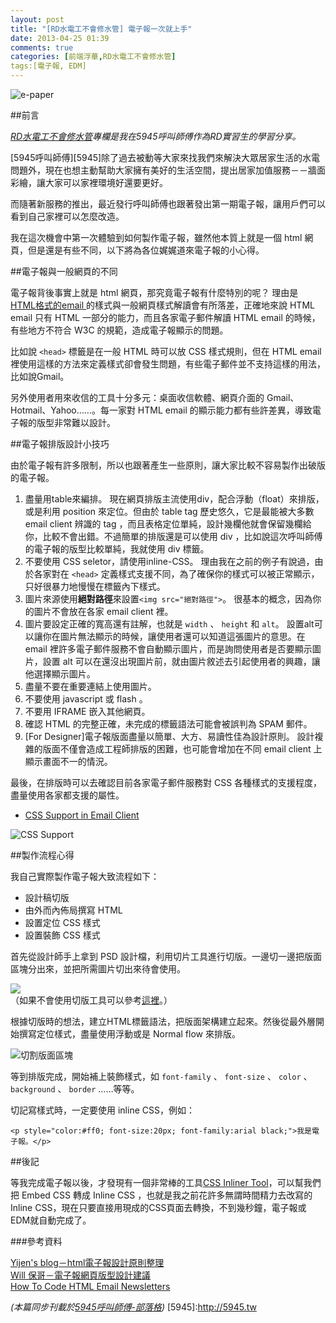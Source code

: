 ```yaml
---
layout: post
title: "[RD水電工不會修水管] 電子報一次就上手"
date: 2013-04-25 01:39
comments: true
categories: [前端浮華,RD水電工不會修水管]
tags:[電子報, EDM]
---
```


![e-paper](http://farm9.staticflickr.com/8532/8677674341_d95c6ae4a3_c.jpg)

##前言

_[RD水電工不會修水管](/blog/categories/rd%E6%B0%B4%E9%9B%BB%E5%B7%A5%E4%B8%8D%E6%9C%83%E4%BF%AE%E6%B0%B4%E7%AE%A1/)專欄是我在5945呼叫師傅作為RD實習生的學習分享。_

[5945呼叫師傅][5945]除了過去被動等大家來找我們來解決大眾居家生活的水電問題外，現在也想主動幫助大家擁有美好的生活空間，提出居家加值服務－－牆面彩繪，讓大家可以家裡環境好還要更好。

而隨著新服務的推出，最近發行呼叫師傅也跟著發出第一期電子報，讓用戶們可以看到自己家裡可以怎麼改造。

我在這次機會中第一次體驗到如何製作電子報，雖然他本質上就是一個 html 網頁，但是還是有些不同，以下將為各位娓娓道來電子報的小心得。

<!--more-->

##電子報與一般網頁的不同

電子報背後事實上就是 html 網頁，那究竟電子報有什麼特別的呢？
理由是[ HTML格式的email ](http://en.wikipedia.org/wiki/HTML_email)的樣式與一般網頁樣式解讀會有所落差，正確地來說 HTML email 只有 HTML 一部分的能力，而且各家電子郵件解讀 HTML email 的時候，有些地方不符合 W3C 的規範，造成電子報顯示的問題。

比如說 `<head>` 標籤是在一般 HTML 時可以放 CSS 樣式規則，但在 HTML email 裡使用這樣的方法來定義樣式卻會發生問題，有些電子郵件並不支持這樣的用法，比如說Gmail。

另外使用者用來收信的工具十分多元：桌面收信軟體、網頁介面的 Gmail、Hotmail、Yahoo……。每一家對 HTML email 的顯示能力都有些許差異，導致電子報的版型非常難以設計。  


##電子報排版設計小技巧

由於電子報有許多限制，所以也跟著產生一些原則，讓大家比較不容易製作出破版的電子報。

1. 盡量用table來編排。
	現在網頁排版主流使用div，配合浮動（float）來排版，或是利用 position 來定位。但由於 table tag 歷史悠久，它是最能被大多數 email client 辨識的 tag ，而且表格定位單純，設計幾欄他就會保留幾欄給你，比較不會出錯。不過簡單的排版還是可以使用 div ，比如說這次呼叫師傅的電子報的版型比較單純，我就使用 div 標籤。
2. 不要使用 CSS seletor，請使用inline-CSS。
	理由我在之前的例子有說過，由於各家對在 `<head>` 定義樣式支援不同，為了確保你的樣式可以被正常顯示，只好很暴力地慢慢在標籤內下樣式。
3. 圖片來源使用**絕對路徑**來設置`<img src="絕對路徑">`。
	很基本的概念，因為你的圖片不會放在各家 email client 裡。
4. 圖片要設定正確的寬高還有註解，也就是 `width` 、 `height` 和 `alt`。
	設置alt可以讓你在圖片無法顯示的時候，讓使用者還可以知道這張圖片的意思。在 email 裡許多電子郵件服務不會自動顯示圖片，而是詢問使用者是否要顯示圖片，設置 alt 可以在還沒出現圖片前，就由圖片敘述去引起使用者的興趣，讓他選擇顯示圖片。
5. 盡量不要在重要連結上使用圖片。
6. 不要使用 javascript 或 flash 。
7. 不要用 IFRAME 嵌入其他網頁。
8. 確認 HTML 的完整正確，未完成的標籤語法可能會被誤判為 SPAM 郵件。
9. [For Designer]電子報版面盡量以簡單、大方、易讀性佳為設計原則。
	設計複雜的版面不僅會造成工程師排版的困難，也可能會增加在不同 email client 上顯示畫面不一的情況。

最後，在排版時可以去確認目前各家電子郵件服務對 CSS 各種樣式的支援程度，盡量使用各家都支援的屬性。

* [CSS Support in Email Client](http://www.campaignmonitor.com/css/)

![CSS Support](https://lh4.googleusercontent.com/-YBFKvUpAWEo/UXzulQh22SI/AAAAAAAAAWQ/k-jQlkr-LHo/w898-h350/%25E8%259E%25A2%25E5%25B9%2595%25E5%25BF%25AB%25E7%2585%25A7+2013-04-28+%25E4%25B8%258B%25E5%258D%25885.21.22.jpg)

##製作流程心得

我自己實際製作電子報大致流程如下：

- 設計稿切版
- 由外而內佈局撰寫 HTML
- 設置定位 CSS 樣式
- 設置裝飾 CSS 樣式

首先從設計師手上拿到 PSD 設計檔，利用切片工具進行切版。一邊切一邊把版面區塊分出來，並把所需圖片切出來待會使用。

![](http://farm9.staticflickr.com/8540/8678782452_dd526c3f11_c.jpg)  
（如果不會使用切版工具可以參考[這裡](http://lincyi.pixnet.net/blog/post/26530621-psd%E7%89%88%E5%9E%8B%E5%88%87%E7%89%87%E7%B6%B2%E9%A0%81%E6%95%99%E5%AD%B8~~%E4%BB%A5photoshop%E7%82%BA%E4%BE%8B)。）

根據切版時的想法，建立HTML標籤語法，把版面架構建立起來。然後從最外層開始撰寫定位樣式，盡量使用浮動或是 Normal flow 來排版。

![切割版面區塊](https://lh6.googleusercontent.com/-VgrcsFvL__s/UXz3cNAIv6I/AAAAAAAAAWg/1t2fkm2S_E0/w657-h798/%25E9%259B%25BB%25E5%25AD%2590%25E5%25A0%25B1clear2.jpg)

等到排版完成，開始補上裝飾樣式，如 `font-family` 、 `font-size` 、 `color` 、 `background` 、 `border` ……等等。

切記寫樣式時，一定要使用 inline CSS，例如：

	<p style="color:#ff0; font-size:20px; font-family:arial black;">我是電子報。</p>


##後記

等我完成電子報以後，才發現有一個非常棒的工具[CSS Inliner Tool](http://beaker.mailchimp.com/inline-css)，可以幫我們把 Embed CSS 轉成 Inline CSS ，也就是我之前花許多無謂時間精力去改寫的Inline CSS，現在只要直接用現成的CSS頁面去轉換，不到幾秒鐘，電子報或EDM就自動完成了。


###參考資料

[Yijen's blog－html電子報設計原則整理](http://blog.yam.com/hanasan/article/56605300)  
[Will 保哥－電子報網頁版型設計建議](http://blog.miniasp.com/post/2007/11/Recommandation-on-e-Newsletter-Template-design.aspx)  
[How To Code HTML Email Newsletters](http://www.reachcustomersonline.com/how-to-code-html-email-newsletters-all-new-version/?doing_wp_cron=1349149818.9325120449066162109375#step5)  

_(本篇同步刊載於[5945呼叫師傅-部落格](5945.tw/blog))_
[5945]:http://5945.tw